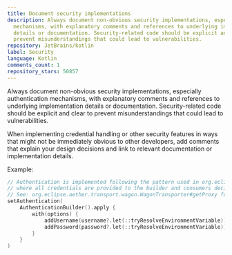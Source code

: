```yaml
---
title: Document security implementations
description: Always document non-obvious security implementations, especially authentication
  mechanisms, with explanatory comments and references to underlying implementation
  details or documentation. Security-related code should be explicit and clear to
  prevent misunderstandings that could lead to vulnerabilities.
repository: JetBrains/kotlin
label: Security
language: Kotlin
comments_count: 1
repository_stars: 50857
---
```


Always document non-obvious security implementations, especially authentication mechanisms, with explanatory comments and references to underlying implementation details or documentation. Security-related code should be explicit and clear to prevent misunderstandings that could lead to vulnerabilities.

When implementing credential handling or other security features in ways that might not be immediately obvious to other developers, add comments that explain your design decisions and link to relevant documentation or implementation details.

Example:
```kotlin
// Authentication is implemented following the pattern used in org.eclipse.aether.repository.Authentication
// where all credentials are provided to the builder and consumers decide what to use
// See: org.eclipse.aether.transport.wagon.WagonTransporter#getProxy for implementation details
setAuthentication(
    AuthenticationBuilder().apply {
        with(options) {
            addUsername(username?.let(::tryResolveEnvironmentVariable))
            addPassword(password?.let(::tryResolveEnvironmentVariable))
        }
    }
)
```
